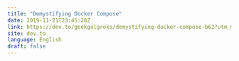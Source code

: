 ```yaml
---
title: "Demystifying Docker Compose"
date: 2019-11-21T23:45:28Z
link: https://dev.to/geekgalgroks/demystifying-docker-compose-b62?utm_medium=RSS&utm_source=news.12bit.vn
site: dev.to
language: English
draft: false
---
```


